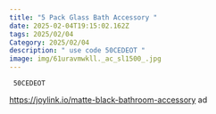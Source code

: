 ```yaml
---
title: "5 Pack Glass Bath Accessory "
date: 2025-02-04T19:15:02.162Z
tags: 2025/02/04
Category: 2025/02/04
description: " use code 50CEDEOT "
image: img/61uravmwkll._ac_sl1500_.jpg
---
```

<pre class="language-javascript"><code

class="language-javascript"> 50CEDEOT </code></pre>



https://joylink.io/matte-black-bathroom-accessory ad